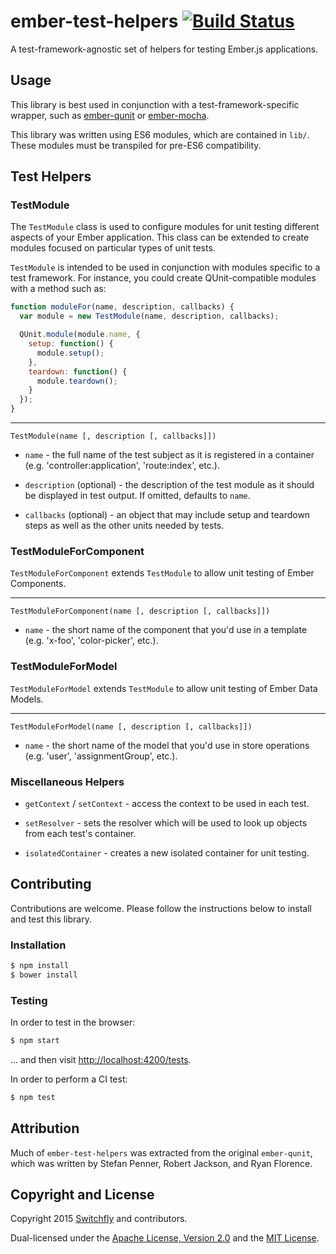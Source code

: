 # ember-test-helpers [![Build Status](https://secure.travis-ci.org/switchfly/ember-test-helpers.png?branch=master)](http://travis-ci.org/switchfly/ember-test-helpers)

A test-framework-agnostic set of helpers for testing Ember.js applications.

## Usage

This library is best used in conjunction with a test-framework-specific
wrapper, such as [ember-qunit](https://github.com/rwjblue/ember-qunit) or
[ember-mocha](https://github.com/switchfly/ember-mocha).

This library was written using ES6 modules, which are contained in `lib/`.
These modules must be transpiled for pre-ES6 compatibility.

## Test Helpers

### TestModule

The `TestModule` class is used to configure modules for unit testing
different aspects of your Ember application. This class can be extended to
create modules focused on particular types of unit tests.

`TestModule` is intended to be used in conjunction with modules specific to
a test framework. For instance, you could create QUnit-compatible modules with
a method such as:

```javascript
function moduleFor(name, description, callbacks) {
  var module = new TestModule(name, description, callbacks);

  QUnit.module(module.name, {
    setup: function() {
      module.setup();
    },
    teardown: function() {
      module.teardown();
    }
  });
}
```

------

`TestModule(name [, description [, callbacks]])`

* `name` - the full name of the test subject as it is registered in a container
(e.g. 'controller:application', 'route:index', etc.).

* `description` (optional) - the description of the test module as it should be
displayed in test output. If omitted, defaults to `name`.

* `callbacks` (optional) - an object that may include setup and teardown steps
as well as the other units needed by tests.

### TestModuleForComponent

`TestModuleForComponent` extends `TestModule` to allow unit testing of Ember
Components.

------

`TestModuleForComponent(name [, description [, callbacks]])`

* `name` - the short name of the component that you'd use in a template
(e.g. 'x-foo', 'color-picker', etc.).

### TestModuleForModel

`TestModuleForModel` extends `TestModule` to allow unit testing of Ember Data
Models.

------

`TestModuleForModel(name [, description [, callbacks]])`

* `name` - the short name of the model that you'd use in store operations
(e.g. 'user', 'assignmentGroup', etc.).

### Miscellaneous Helpers

* `getContext` / `setContext` - access the context to be used in each test.

* `setResolver` - sets the resolver which will be used to look up objects from
each test's container.

* `isolatedContainer` - creates a new isolated container for unit testing.

## Contributing

Contributions are welcome. Please follow the instructions below to install and
test this library.

### Installation

```sh
$ npm install
$ bower install
```

### Testing

In order to test in the browser:

```sh
$ npm start
```

... and then visit [http://localhost:4200/tests](http://localhost:4200/tests).

In order to perform a CI test:

```sh
$ npm test
```

## Attribution

Much of `ember-test-helpers` was extracted from the original `ember-qunit`,
which was written by Stefan Penner, Robert Jackson, and Ryan Florence.

## Copyright and License

Copyright 2015 [Switchfly](https://github.com/switchfly) and contributors.

Dual-licensed under the [Apache License, Version 2.0](./APACHE-LICENSE) and
the [MIT License](./MIT-LICENSE).
